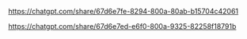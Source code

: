 
https://chatgpt.com/share/67d6e7fe-8294-800a-80ab-b15704c42061

https://chatgpt.com/share/67d6e7ed-e6f0-800a-9325-82258f18791b
